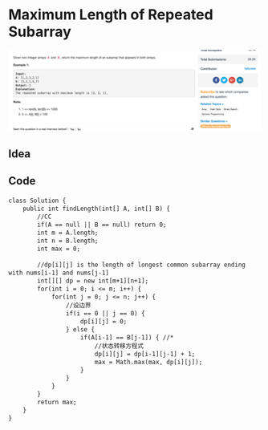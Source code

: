 # Maximum Length of Repeated Subarray

![](../../../../../.gitbook/assets/screen-shot-2018-04-04-at-10.55.57-am.png)

## Idea

## Code

```text
class Solution {
    public int findLength(int[] A, int[] B) {
        //CC
        if(A == null || B == null) return 0;
        int m = A.length;
        int n = B.length;
        int max = 0;

        //dp[i][j] is the length of longest common subarray ending with nums[i-1] and nums[j-1]
        int[][] dp = new int[m+1][n+1];
        for(int i = 0; i <= m; i++) {
            for(int j = 0; j <= n; j++) {
                //设边界
                if(i == 0 || j == 0) {
                    dp[i][j] = 0;
                } else {
                    if(A[i-1] == B[j-1]) { //*
                        //状态转移方程式
                        dp[i][j] = dp[i-1][j-1] + 1;
                        max = Math.max(max, dp[i][j]);
                    }
                }
            }
        }
        return max;
    }
}
```

